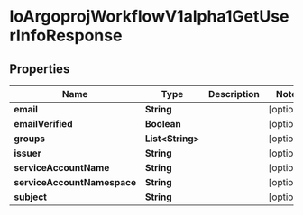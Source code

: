 

# IoArgoprojWorkflowV1alpha1GetUserInfoResponse


## Properties

Name | Type | Description | Notes
------------ | ------------- | ------------- | -------------
**email** | **String** |  |  [optional]
**emailVerified** | **Boolean** |  |  [optional]
**groups** | **List&lt;String&gt;** |  |  [optional]
**issuer** | **String** |  |  [optional]
**serviceAccountName** | **String** |  |  [optional]
**serviceAccountNamespace** | **String** |  |  [optional]
**subject** | **String** |  |  [optional]



